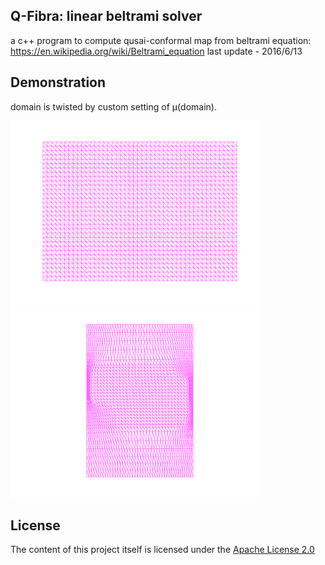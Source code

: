 
## Q-Fibra: linear beltrami solver 
a c++ program to compute qusai-conformal map from beltrami equation: https://en.wikipedia.org/wiki/Beltrami_equation
last update - 2016/6/13

## Demonstration
domain is twisted by custom setting of μ(domain).
<p>
<img src="https://github.com/SuperCyberEngineer/algorithms-mesh-mapping/blob/main/demo/mesh.png" height="300">
<img src="https://github.com/SuperCyberEngineer/algorithms-mesh-mapping/blob/main/demo/mesh_result.png" height="300">

## License 
The content of this project itself is licensed under the [Apache License 2.0](http://www.apache.org/licenses/LICENSE-2.0) 
